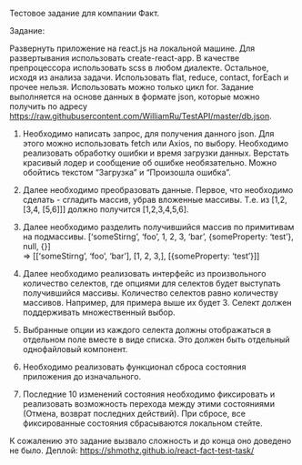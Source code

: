 Тестовое задание для компании Факт.

Задание: 

Развернуть приложение на react.js на локальной машине. Для развертывания использовать create-react-app. В качестве препроцессора использовать scss в любом диалекте. Остальное, исходя из анализа задачи.
Использовать flat, reduce, contact, forEach и прочее нельзя. Использовать можно только цикл for.
Задание выполняется на основе данных в формате json, которые можно получить по адресу https://raw.githubusercontent.com/WilliamRu/TestAPI/master/db.json.

 1. Необходимо написать запрос, для получения данного json. Для этого можно использовать  fetch или Axios, по выбору. Необходимо реализовать обработку ошибки и время загрузки данных. Верстать красивый лодер и сообщение об ошибке необязательно. Можно обойтись текстом “Загрузка” и “Произошла ошибка”. 

 2. Далее необходимо преобразовать данные. Первое, что необходимо сделать - сгладить массив, убрав вложенные массивы. Т.е. из [1,2,[3,4, [5,6]]] должно получится [1,2,3,4,5,6]. 

 3. Далее необходимо разделить получившийся массив по примитивам на подмассивы. 
[‘someStirng’, ‘foo’, 1, 2, 3, ‘bar’, {someProperty: ‘test’}, null, {}]  
=> [[‘someStirng’, ‘foo’, ‘bar’], [1, 2, 3,], [{someProperty: ‘test’}]]

 4. Далее необходимо реализовать интерфейс из произвольного количество селектов, где опциями для селектов будет выступать получившийся массивы. Количество селектов равно количеству массивов. Например, для примера выше их будет 3. 
Селект должен поддерживать множественный выбор.

 5. Выбранные опции из каждого селекта должны отображаться в отдельном поле вместе в виде списка. Это должен быть отдельный однофайловый компонент.

 6. Необходимо реализовать функционал сброса состояния приложения до изначального.

 7. Последние 10 изменений состояния необходимо фиксировать и реализовать возможность перехода между этими состояниями (Отмена, возврат последних действий). При сбросе, все фиксированные состояния сбрасываются локальном стейте.

К сожалению это задание вызвало сложность и до конца оно доведено не было.
Деплой: https://shmothz.github.io/react-fact-test-task/
